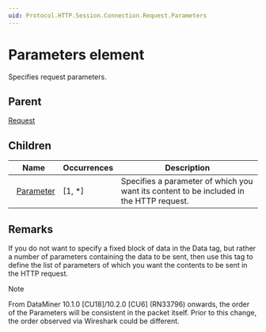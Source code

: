 ```yaml
---
uid: Protocol.HTTP.Session.Connection.Request.Parameters
---
```


# Parameters element

Specifies request parameters.

## Parent

[Request](xref:Protocol.HTTP.Session.Connection.Request)

## Children

|Name|Occurrences|Description|
|--- |--- |--- |
|&nbsp;&nbsp;[Parameter](xref:Protocol.HTTP.Session.Connection.Request.Parameters.Parameter)|[1, *]|Specifies a parameter of which you want its content to be included in the HTTP request.|

## Remarks

If you do not want to specify a fixed block of data in the Data tag, but rather a number of parameters containing the data to be sent, then use this tag to define the list of parameters of which you want the contents to be sent in the HTTP request.

> [!NOTE]
> From DataMiner 10.1.0 [CU18]/10.2.0 [CU6] (RN33796) onwards, the order of the Parameters will be consistent in the packet itself. Prior to this change, the order observed via Wireshark could be different.